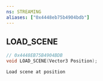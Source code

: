 ```yaml
---
ns: STREAMING
aliases: ["0x4448eb75b4904bdb"]
---
```

## LOAD_SCENE

```c
// 0x4448EB75B4904BDB
void LOAD_SCENE(Vector3 Position);
```

```
Load scene at position
```
